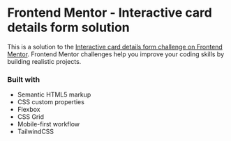 # Frontend Mentor - Interactive card details form solution

This is a solution to the [Interactive card details form challenge on Frontend Mentor](https://www.frontendmentor.io/challenges/interactive-card-details-form-XpS8cKZDWw). Frontend Mentor challenges help you improve your coding skills by building realistic projects. 


### Built with

- Semantic HTML5 markup
- CSS custom properties
- Flexbox
- CSS Grid
- Mobile-first workflow
- TailwindCSS


